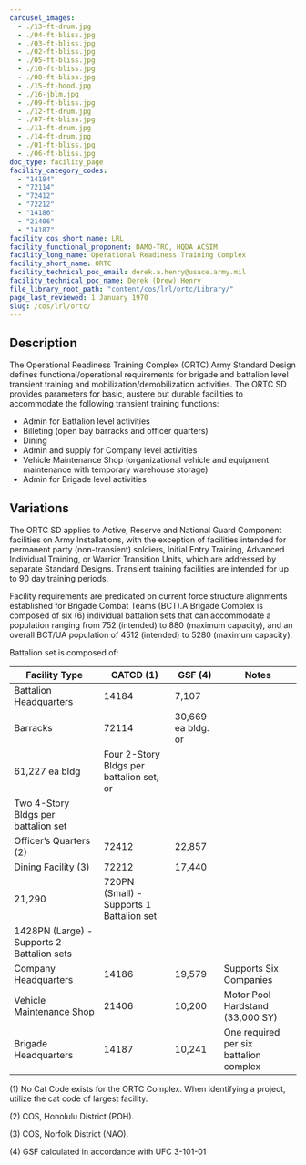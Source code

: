 ```yaml
---
carousel_images:
  - ./13-ft-drum.jpg
  - ./04-ft-bliss.jpg
  - ./03-ft-bliss.jpg
  - ./02-ft-bliss.jpg
  - ./05-ft-bliss.jpg
  - ./10-ft-bliss.jpg
  - ./08-ft-bliss.jpg
  - ./15-ft-hood.jpg
  - ./16-jblm.jpg
  - ./09-ft-bliss.jpg
  - ./12-ft-drum.jpg
  - ./07-ft-bliss.jpg
  - ./11-ft-drum.jpg
  - ./14-ft-drum.jpg
  - ./01-ft-bliss.jpg
  - ./06-ft-bliss.jpg
doc_type: facility_page
facility_category_codes:
  - "14184"
  - "72114"
  - "72412"
  - "72212"
  - "14186"
  - "21406"
  - "14187"
facility_cos_short_name: LRL
facility_functional_proponent: DAMO-TRC, HQDA ACSIM
facility_long_name: Operational Readiness Training Complex
facility_short_name: ORTC
facility_technical_poc_email: derek.a.henry@usace.army.mil
facility_technical_poc_name: Derek (Drew) Henry
file_library_root_path: "content/cos/lrl/ortc/Library/"
page_last_reviewed: 1 January 1970
slug: /cos/lrl/ortc/
---
```


## Description

The Operational Readiness Training Complex (ORTC) Army Standard Design defines functional/operational requirements for brigade and battalion level transient training and mobilization/demobilization activities. The ORTC SD provides parameters for basic, austere but durable facilities to accommodate the following transient training functions:

- Admin for Battalion level activities
- Billeting (open bay barracks and officer quarters)
- Dining
- Admin and supply for Company level activities
- Vehicle Maintenance Shop (organizational vehicle and equipment maintenance with temporary warehouse storage)
- Admin for Brigade level activities

## Variations

The ORTC SD applies to Active, Reserve and National Guard Component facilities on Army Installations, with the exception of facilities intended for permanent party (non-transient) soldiers, Initial Entry Training, Advanced Individual Training, or Warrior Transition Units, which are addressed by separate Standard Designs. Transient training facilities are intended for up to 90 day training periods.

Facility requirements are predicated on current force structure alignments established for Brigade Combat Teams (BCT).A Brigade Complex is composed of six (6) individual battalion sets that can accommodate a population ranging from 752 (intended) to 880 (maximum capacity), and an overall BCT/UA population of 4512 (intended) to 5280 (maximum capacity).

Battalion set is composed of:

| Facility Type                              | ​CATCD (1)                                 | GSF (4)             | ​Notes                                  |
| ------------------------------------------ | ------------------------------------------ | ------------------- | --------------------------------------- |
| Battalion Headquarters​                    | ​14184                                     | ​7,107              | ​​                                      |
| Barracks​                                  | ​72114                                     | ​30,669 ea bldg. or |
| 61,227 ea bldg                             | ​Four 2-Story Bldgs per battalion set, or  |
| Two 4-Story Bldgs per battalion set        |
| Officer’s Quarters (2)                     | ​72412                                     | 22,857​             | ​                                       |
| ​​Dining Facility (3)                      | ​72212                                     | ​17,440             |
| 21,290                                     | ​​720PN (Small) - Supports 1 Battalion set |
| 1428PN (Large) - Supports 2 Battalion sets |
| Company Headquarters​                      | ​14186                                     | ​19,579             | ​​Supports Six Companies                |
| Vehicle Maintenance Shop​                  | ​21406                                     | 10,200              | ​Motor Pool Hardstand (33,000 SY)       |
| Brigade Headquarters​                      | ​14187                                     | ​10,241             | ​One required per six battalion complex |

(1) No Cat Code exists for the ORTC Complex. When identifying a project, utilize the cat code of largest facility.

(2) COS, Honolulu District (POH).

(3) COS, Norfolk District (NAO).

(4) GSF calculated in accordance with UFC 3-101-01
